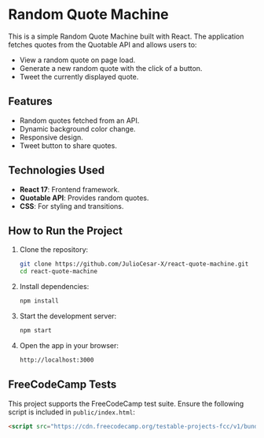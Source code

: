 # Random Quote Machine

This is a simple Random Quote Machine built with React. The application fetches quotes from the Quotable API and allows users to:
- View a random quote on page load.
- Generate a new random quote with the click of a button.
- Tweet the currently displayed quote.

## Features

- Random quotes fetched from an API.
- Dynamic background color change.
- Responsive design.
- Tweet button to share quotes.

## Technologies Used

- **React 17**: Frontend framework.
- **Quotable API**: Provides random quotes.
- **CSS**: For styling and transitions.

## How to Run the Project

1. Clone the repository:
   ```bash
   git clone https://github.com/JulioCesar-X/react-quote-machine.git
   cd react-quote-machine
2. Install dependencies:
   ```bash
   npm install
3. Start the development server:
   ```bash
   npm start
4. Open the app in your browser:
   ```bash
   http://localhost:3000

## FreeCodeCamp Tests

This project supports the FreeCodeCamp test suite. Ensure the following script is included in `public/index.html`:

```html
<script src="https://cdn.freecodecamp.org/testable-projects-fcc/v1/bundle.js"></script>
